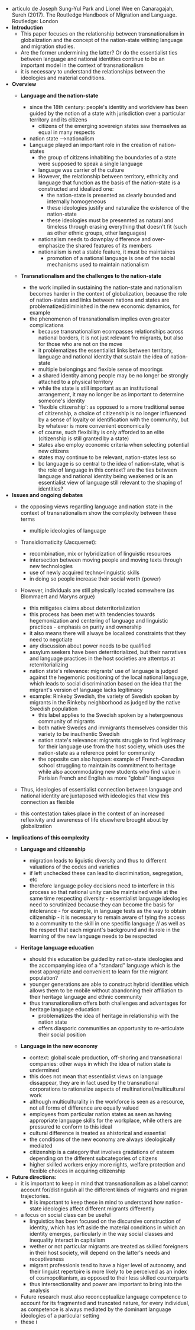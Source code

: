 - artículo de Joseph Sung-Yul Park and Lionel Wee en Canaragajah, Sureh (2017). The Routledge Handbook of Migration and Language. Routledge: London
- **Introduction**
	- This paper focuses on the relationship between transnationalism in globalization and the concept of the nation-state withing language and migration studies.
	- Are the former undermining the latter? Or do the essentialist ties between language and national identities continue to be an important model in the context of transnationalism
	- it is necessary to understand the relationships between the ideologies and material conditions.
- **Overview**
	- **Language and the nation-state**
		- since the 18th century: people's identity and worldview has been guided by the notion of a state with jurisdiction over a particular territory and its citizens 
			- citizens of the emerging sovereign states saw themselves as equal in many respects
		- nation state -->nationalism
		- Language played an important role in the creation of nation-states 
			- the group of citizens inhabiting the boundaries of a state were supposed to speak a single language
			- language was carrier of the culture
			- However, the relationship between territory, ethnicity and language that function as the basis of the nation-state is a constructed and idealized one:
				- the nation-state is presented as clearly bounded and internally homogeneous
				- these ideologies justify and naturalize the existence of the nation-state
				- these ideologies must be presennted as natural and timeless through erasing everything that doesn't fit (such as other ethnic groups, other languages)
			- nationalism needs to downplay difference and over-emphasize the shared features of its members
			- nationalism is not a stable feature, it must be maintaines
				- promotion of a national language is one of the social mechanisms used to maintain nationalism

	- **Transnationalism and the challenges to the nation-state**
		- the work implied in sustaining the nation-state and nationalism becomes harder in the context of globalization, because the role of nation-states and links between nations and states are problematized/diminished in the new economic dynamics, for example
		- the phenomenon of transnationalism implies even greater complications 
			- because transnationalism ecompasses relationships across national borders, it is not just relevant fro migrants, but also for those who are not on the move
			- it problematizes the essentialist links between territory, language and national identity that sustain the idea of nation-state
			- multiple belongings and flexible sense of moorings
			- a shared identity among people may be no longer be strongly attached to a physical territory 
			- while the state is still important as an institutional arrangement, it may no longer be as important to determine someone's identity
			- 'flexible citizenship': as opposed to a more traditional sense of citizenship, a choice of citizenship is no longer influenced by a sense of loyalty or identification with the community, but by whatever is more convenient economically
			- of course, such flexibility is only afforded to an elite (citizenship is still granted by a state)
			- states also employ economic criteria when selecting potential new citizens
			- states may continue to be relevant, nation-states less so
			- bc language is so central to the idea of nation-state, what is the role of language in this context? are the ties between language and national identity being weakened or is an essentialist view of language still relevant to the shaping of identities?
- **Issues and ongoing debates** 
	- the opposing views regarding language and nation state in the context of transnationalism show the complexity between these terms
		- multiple ideologies of language

	- Transidiomaticity (Jacquemet): 
		- recombination, mix or hybridization of linguistic resources
		- intersection between moving people and moving texts through new technologies
		- use of newly acquired techno-linguistic skills
		- in doing so people increase their social worth (power)
	- However, individuals are still physically located somewhere (as Blommaert and Maryns argue)
		- this mitigates claims about deterritorialization
		- 	this process has been met with tendencies towards hegemonization and centering of language and linguistic practices
				- emphasis on purity and ownership
		- it also means there will always be localized constraints that they need to negotiate
		- any discussion about power needs to be qualified
		- assylum seekers have been deterritorialized, but their narratives and language practices in the host societies are attemtps at reterritorializing
		- nation state's relevance: migrants' use of language is judged against the hegemonic positioning of the local national language, which leads to social discrimination based on the idea that the migrant's version of language lacks legitimacy 
		- example: Rinkeby Swedish, the variety of Swedish spoken by migrants in the Rinkeby neighborhood as judged by the native Swedish population
			- this label applies to the Swedish spoken by a hetergoenous community of migrants
			- both native Swedes and immigrants themselves consider this variety to be inauthentic Swedish
			- nation state's relevance:  migrants struggle to find legitimacy for their language use from the host society, which uses the nation-state as a reference point for community
			- the opposite can also happen: example of French-Canadian school struggling to maintain its commitment to heritage while also accommodating new students who find value in Parisian French and English as more "global" languages
	- Thus, ideologies of essentialist connection between language and national identity are juxtaposed with ideologies that view this connection as flexible
	- this contestation takes place in the context of an increased reflexivity and awareness of life elsewhere brought about by globalization 
- **Implications of this complexity**
	- **Language and citizenship**
		- migration leads to liguistic diversity and thus to different valuations of the codes and varieties
		- if left unchecked these can lead to discrimination, segregation, etc
		- therefore language policy decisions need to interfere in this process so that national unity can be maintained while at the same time respecting diversity
				- essentialist language ideologies need to scrutinized because they can become the basis for intolerance
				- for example, in language tests as the way to obtain citizenship
				- it is necessary to remain aware of tying the access to a community to the skill in one specific language // as well as the respect that each migrant's  background and its role in the learning of the new language needs to be respected

	- **Heritage language education**
		- should this education be guided by nation-state ideologies and the accompanying idea of a "standard" language which is the most appropriate and convenient to learn for the migrant population?
		- younger generations are able to construct hybrid identities which allows them to be mobile without abandoning their affiliation to their heritage language and ethnic community
		- thus transnationalism offers both challenges and advantages for heritage language education:
			- problematizes the idea of heritage in relationship with the nation state
			- offers diasporic communities an opportunity to re-articulate their social position

	- **Language in the new economy**
		- context: global scale production, off-shoring and transnational companies: other ways in which the idea of nation state is undermined
		- this does not mean that essentialist views on language dissappear, they are in fact used by the transnational corporations to rationalize aspects of multinational/multicultural work
		- although multiculturality in the workforce is seen as a resource, not all forms of difference are equally valued
		- employees from particular nation states as seen as having appropriate language skills for the workplace, while others are pressured to conform to this ideal
		- cultural difference is treated as ahistorical and essential
		- the conditions of the new economy are always ideologically mediated
		- citizenship is a category that involves gradations of esteem depending on the different subcategories of citizens
		- higher skilled workers enjoy more rights, welfare protection and flexible choices in acquiring citizenship
- **Future directions:**
	- it is important to keep in mind that transnationalism as a label cannot account for/distinguish all the different kinds of migrants and migran trajectories.
		-  It is important to keep these in mind to understand how nation-state ideologies affect different migrants differently
	- a focus on social class can be useful
		- linguistics has been focused on the discursive construction of identity, which has left aside the material conditions in which an identity emerges, particularly in the way social classes and inequality interact in capitalism
		- wether or not particular migrants are treated as skilled foreigners in their host society, will depend on the latter's needs and receptiveness
		- migrant professionls tend to have a higer level of autonomy, and their linguist repertoire is more likely to be perceived as an index of cosmopolitanism, as opposed to their less skilled counterparts
		- thus intersectionality and power are important  to bring into the analysis
	- Future research must also reconceptualize language competence to account for its fragmented and truncated nature, for every individual, as competence is always mediated by the dominant language ideologies of a particular setting
	- these i